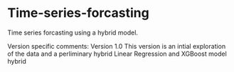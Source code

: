 # Time-series-forcasting

Time series forcasting using a hybrid model. 

Version specific comments:
Version 1.0
This version is an intial exploration of the data and a perliminary hybrid Linear Regression and XGBoost model hybrid

